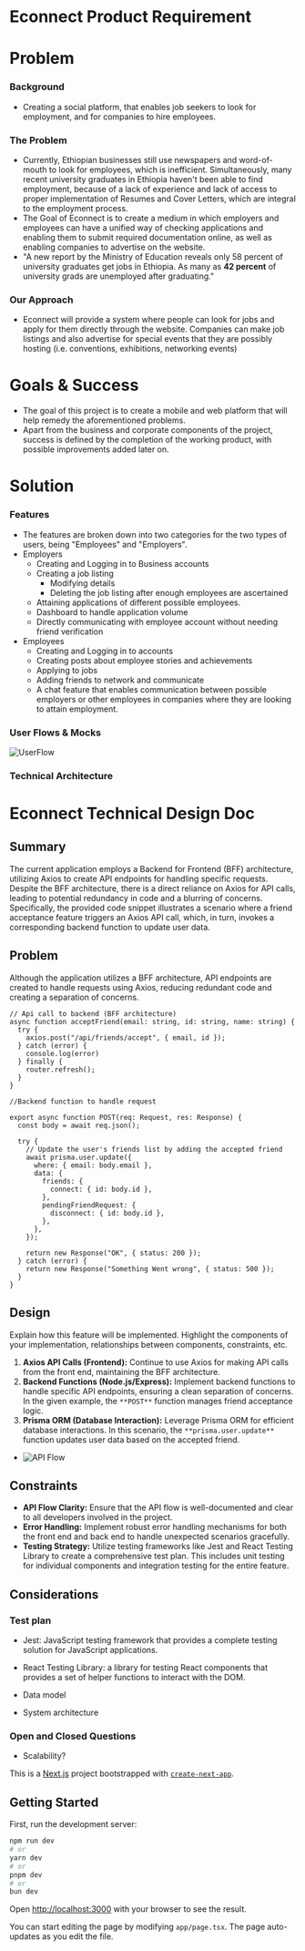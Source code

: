 # Econnect Product Requirement

# Problem
### Background
- Creating a social platform, that enables job seekers to look for employment, and for companies to hire employees.
### The Problem
- Currently, Ethiopian businesses still use newspapers and word-of-mouth to look for employees, which is inefficient. Simultaneously, many recent university graduates in Ethiopia haven't been able to find employment, because of a lack of experience and lack of access to proper implementation of Resumes and Cover Letters, which are integral to the employment process.
- The Goal of Econnect is to create a medium in which employers and employees can have a unified way of checking applications and enabling them to submit required documentation online, as well as enabling companies to advertise on the website. 
- "A new report by the Ministry of Education reveals only 58 percent of university graduates get jobs in Ethiopia. As many as **42 percent** of university grads are unemployed after graduating."
### Our Approach
- Econnect will provide a system where people can look for jobs and apply for them directly through the website. Companies can make job listings and also advertise for special events that they are possibly hosting (i.e. conventions, exhibitions, networking events)
# Goals & Success
- The goal of this project is to create a mobile and web platform that will help remedy the aforementioned problems. 
- Apart from the business and corporate components of the project, success is defined by the completion of the working product, with possible improvements added later on. 
# Solution
### Features
- The features are broken down into two categories for the two types of users, being "Employees" and "Employers".
- Employers
    - Creating and Logging in to Business accounts 
    - Creating a job listing 
        - Modifying details 
        - Deleting the job listing after enough employees are ascertained 
    - Attaining applications of different possible employees.
    - Dashboard to handle application volume
    - Directly communicating with employee account without needing friend verification
- Employees
    - Creating and Logging in to accounts
    - Creating posts about employee stories and achievements
    - Applying to jobs
    - Adding friends to network and communicate
    - A chat feature that enables communication between possible employers or other employees in companies where they are looking to attain employment.
### User Flows & Mocks
![UserFlow](https://github.com/JohannesSBA/econnect-dev/assets/76441090/fa1aa595-bc9b-42f1-9e76-583e7c7b836c)

### Technical Architecture
# Econnect Technical Design Doc

## Summary
The current application employs a Backend for Frontend (BFF) architecture, utilizing Axios to create API endpoints for handling specific requests. Despite the BFF architecture, there is a direct reliance on Axios for API calls, leading to potential redundancy in code and a blurring of concerns. Specifically, the provided code snippet illustrates a scenario where a friend acceptance feature triggers an Axios API call, which, in turn, invokes a corresponding backend function to update user data.

## Problem
Although the application utilizes a BFF architecture, API endpoints are created to handle requests using Axios, reducing redundant code and creating a separation of concerns. 

```
// Api call to backend (BFF architecture)
async function acceptFriend(email: string, id: string, name: string) {
  try {
    axios.post("/api/friends/accept", { email, id });
  } catch (error) {
    console.log(error)
  } finally {
    router.refresh();
  }
}

//Backend function to handle request

export async function POST(req: Request, res: Response) {
  const body = await req.json();

  try {
    // Update the user's friends list by adding the accepted friend
    await prisma.user.update({
      where: { email: body.email },
      data: {
        friends: {
          connect: { id: body.id },
        },
        pendingFriendRequest: {
          disconnect: { id: body.id },
        },
      },
    });

    return new Response("OK", { status: 200 });
  } catch (error) {
    return new Response("Something Went wrong", { status: 500 });
  }
}

```
## Design
Explain how this feature will be implemented. Highlight the components of your implementation, relationships between components, constraints, etc.

1. **Axios API Calls (Frontend):** Continue to use Axios for making API calls from the front end, maintaining the BFF architecture.
2. **Backend Functions (Node.js/Express):** Implement backend functions to handle specific API endpoints, ensuring a clean separation of concerns. In the given example, the `**POST**`  function manages friend acceptance logic.
3. **Prisma ORM (Database Interaction):** Leverage Prisma ORM for efficient database interactions. In this scenario, the `**prisma.user.update**`  function updates user data based on the accepted friend.
- ![API Flow](https://github.com/JohannesSBA/econnect-dev/assets/76441090/78e8e7e7-5caf-44c9-aea4-c18c3fd7eb3a)

## Constraints
- **API Flow Clarity:** Ensure that the API flow is well-documented and clear to all developers involved in the project.
- **Error Handling:** Implement robust error handling mechanisms for both the front end and back end to handle unexpected scenarios gracefully.
- **Testing Strategy:** Utilize testing frameworks like Jest and React Testing Library to create a comprehensive test plan. This includes unit testing for individual components and integration testing for the entire feature.
## Considerations
### Test plan
- Jest: JavaScript testing framework that provides a complete testing solution for JavaScript applications.
- React Testing Library: a library for testing React components that provides a set of helper functions to interact with the DOM.




- Data model
- System architecture
### Open and Closed Questions
- Scalability?

This is a [Next.js](https://nextjs.org/) project bootstrapped with [`create-next-app`](https://github.com/vercel/next.js/tree/canary/packages/create-next-app).

## Getting Started

First, run the development server:

```bash
npm run dev
# or
yarn dev
# or
pnpm dev
# or
bun dev
```

Open [http://localhost:3000](http://localhost:3000) with your browser to see the result.

You can start editing the page by modifying `app/page.tsx`. The page auto-updates as you edit the file.


